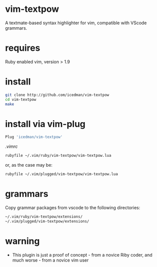 # vim-textpow

A textmate-based syntax highlighter for vim, compatible with VScode grammars.

# requires

Ruby enabled vim, version > 1.9

# install

```sh
git clone http://github.com/icedman/vim-textpow
cd vim-textpow
make
```

# install via vim-plug

```sh
Plug 'icedman/vim-textpow'
```

*.vimrc*

```sh
rubyfile ~/.vim/ruby/vim-textpow/vim-textpow.lua
```

or, as the case may be:

```sh
rubyfile ~/.vim/plugged/vim-textpow/vim-textpow.lua
```

# grammars

Copy grammar packages from vscode to the following directories:

```sh
~/.vim/ruby/vim-textpow/extensions/
~/.vim/plugged/vim-textpow/extensions/
```

# warning

* This plugin is just a proof of concept - from a novice Riby coder, and much worse - from a novice vim user
